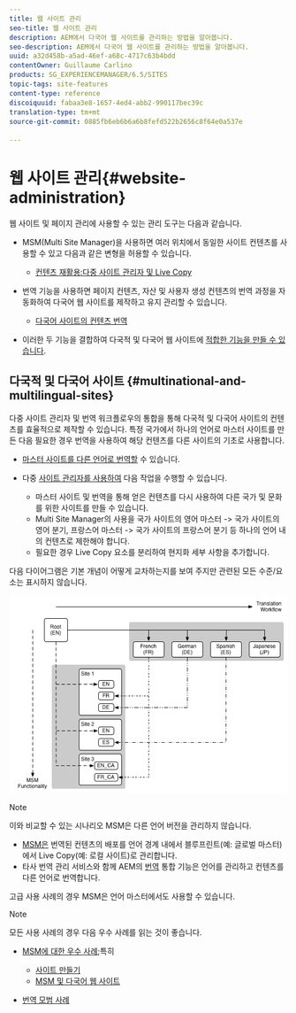 ```yaml
---
title: 웹 사이트 관리
seo-title: 웹 사이트 관리
description: AEM에서 다국어 웹 사이트를 관리하는 방법을 알아봅니다.
seo-description: AEM에서 다국어 웹 사이트를 관리하는 방법을 알아봅니다.
uuid: a32d458b-a5ad-46ef-a68c-4717c63b4bdd
contentOwner: Guillaume Carlino
products: SG_EXPERIENCEMANAGER/6.5/SITES
topic-tags: site-features
content-type: reference
discoiquuid: fabaa3e8-1657-4ed4-abb2-990117bec39c
translation-type: tm+mt
source-git-commit: 0885fb6eb6b6a6b8fefd522b2656c8f64e0a537e

---
```



# 웹 사이트 관리{#website-administration}

웹 사이트 및 페이지 관리에 사용할 수 있는 관리 도구는 다음과 같습니다.

* MSM(Multi Site Manager)을 사용하면 여러 위치에서 동일한 사이트 컨텐츠를 사용할 수 있고 다음과 같은 변형을 허용할 수 있습니다.

   * [컨텐츠 재활용:다중 사이트 관리자 및 Live Copy](/help/sites-administering/msm.md)

* 번역 기능을 사용하면 페이지 컨텐츠, 자산 및 사용자 생성 컨텐츠의 번역 과정을 자동화하여 다국어 웹 사이트를 제작하고 유지 관리할 수 있습니다.

   * [다국어 사이트의 컨텐츠 번역](/help/sites-administering/translation.md)

* 이러한 두 기능을 결합하여 다국적 및 다국어 웹 사이트에 [적합한 기능을 만들 수 있습니다](#multinational-and-multilingual-sites).

## 다국적 및 다국어 사이트 {#multinational-and-multilingual-sites}

다중 사이트 관리자 및 번역 워크플로우의 통합을 통해 다국적 및 다국어 사이트의 컨텐츠를 효율적으로 제작할 수 있습니다. 특정 국가에서 하나의 언어로 마스터 사이트를 만든 다음 필요한 경우 번역을 사용하여 해당 컨텐츠를 다른 사이트의 기초로 사용합니다.

* [마스터 사이트를 다른 언어로 번역할](/help/sites-administering/translation.md) 수 있습니다.

* 다중 [사이트 관리자를 사용하여](/help/sites-administering/msm.md) 다음 작업을 수행할 수 있습니다.

   * 마스터 사이트 및 번역을 통해 얻은 컨텐츠를 다시 사용하여 다른 국가 및 문화를 위한 사이트를 만들 수 있습니다.
   * Multi Site Manager의 사용을 국가 사이트의 영어 마스터 -> 국가 사이트의 영어 분기, 프랑스어 마스터 -> 국가 사이트의 프랑스어 분기 등 하나의 언어 내의 컨텐츠로 제한해야 합니다.
   * 필요한 경우 Live Copy 요소를 분리하여 현지화 세부 사항을 추가합니다.

다음 다이어그램은 기본 개념이 어떻게 교차하는지를 보여 주지만 관련된 모든 수준/요소는 표시하지 않습니다.

![chlimage_1-71](assets/chlimage_1-71a.png)

>[!NOTE]
>
>이와 비교할 수 있는 시나리오 MSM은 다른 언어 버전을 관리하지 않습니다.
>
>* [MSM은](/help/sites-administering/msm.md) 번역된 컨텐츠의 배포를 언어 경계 내에서 블루프린트(예: 글로벌 마스터)에서 Live Copy(예: 로컬 사이트)로 관리합니다.
>* 타사 번역 관리 서비스와 함께 AEM의 [번역](/help/sites-administering/translation.md) 통합 기능은 언어를 관리하고 컨텐츠를 다른 언어로 번역합니다.
>
>
고급 사용 사례의 경우 MSM은 언어 마스터에서도 사용할 수 있습니다.

>[!NOTE]
>
>모든 사용 사례의 경우 다음 우수 사례를 읽는 것이 좋습니다.
>
>* [MSM에 대한 우수 사례](/help/sites-administering/msm-best-practices.md);특히
>
>   * [사이트 만들기](/help/sites-administering/msm-best-practices.md#create-site)
>   * [MSM 및 다국어 웹 사이트](/help/sites-administering/msm-best-practices.md#msm-and-multilingual-websites)
>
>* [번역 모범 사례](/help/sites-administering/tc-bp.md)
